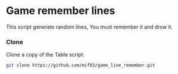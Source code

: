 Game remember lines
==================================================

This script generate random lines, You must remember it and drow it.

### Clone

Clone a copy of the Table script:

```bash
git clone https://github.com/mif83/game_line_remember.git
```
